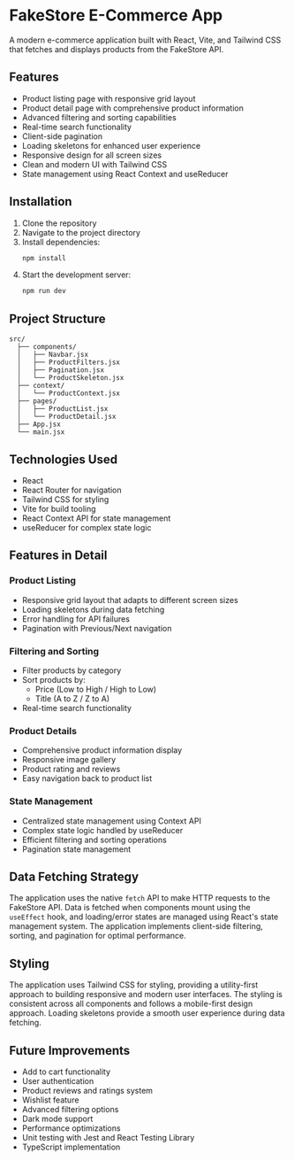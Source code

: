 # FakeStore E-Commerce App

A modern e-commerce application built with React, Vite, and Tailwind CSS that fetches and displays products from the FakeStore API.

## Features

- Product listing page with responsive grid layout
- Product detail page with comprehensive product information
- Advanced filtering and sorting capabilities
- Real-time search functionality
- Client-side pagination
- Loading skeletons for enhanced user experience
- Responsive design for all screen sizes
- Clean and modern UI with Tailwind CSS
- State management using React Context and useReducer

## Installation

1. Clone the repository
2. Navigate to the project directory
3. Install dependencies:
   ```bash
   npm install
   ```
4. Start the development server:
   ```bash
   npm run dev
   ```

## Project Structure

```
src/
  ├── components/
  │   ├── Navbar.jsx
  │   ├── ProductFilters.jsx
  │   ├── Pagination.jsx
  │   └── ProductSkeleton.jsx
  ├── context/
  │   └── ProductContext.jsx
  ├── pages/
  │   ├── ProductList.jsx
  │   └── ProductDetail.jsx
  ├── App.jsx
  └── main.jsx
```

## Technologies Used

- React
- React Router for navigation
- Tailwind CSS for styling
- Vite for build tooling
- React Context API for state management
- useReducer for complex state logic

## Features in Detail

### Product Listing
- Responsive grid layout that adapts to different screen sizes
- Loading skeletons during data fetching
- Error handling for API failures
- Pagination with Previous/Next navigation

### Filtering and Sorting
- Filter products by category
- Sort products by:
  - Price (Low to High / High to Low)
  - Title (A to Z / Z to A)
- Real-time search functionality

### Product Details
- Comprehensive product information display
- Responsive image gallery
- Product rating and reviews
- Easy navigation back to product list

### State Management
- Centralized state management using Context API
- Complex state logic handled by useReducer
- Efficient filtering and sorting operations
- Pagination state management

## Data Fetching Strategy

The application uses the native `fetch` API to make HTTP requests to the FakeStore API. Data is fetched when components mount using the `useEffect` hook, and loading/error states are managed using React's state management system. The application implements client-side filtering, sorting, and pagination for optimal performance.

## Styling

The application uses Tailwind CSS for styling, providing a utility-first approach to building responsive and modern user interfaces. The styling is consistent across all components and follows a mobile-first design approach. Loading skeletons provide a smooth user experience during data fetching.

## Future Improvements

- Add to cart functionality
- User authentication
- Product reviews and ratings system
- Wishlist feature
- Advanced filtering options
- Dark mode support
- Performance optimizations
- Unit testing with Jest and React Testing Library
- TypeScript implementation
